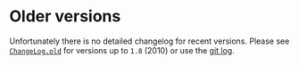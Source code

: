 Older versions
==============

Unfortunately there is no detailed changelog for recent versions. Please see
[`ChangeLog.old`](ChangeLog.old) for versions up to `1.8` (2010) or use the
[git log](https://gitlab.freedesktop.org/xkeyboard-config/xkeyboard-config/-/commits/master).
